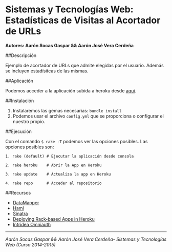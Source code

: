 # Sistemas y Tecnologías Web: Estadísticas de Visitas al Acortador de URLs

**Autores: Aarón Socas Gaspar && Aarón José Vera Cerdeña**

##Descripción

Ejemplo de acortador de URLs que admite elegidas por el usuario. Además se incluyen estadísitcas de las mismas.

##Aplicación

Podemos acceder a la aplicación subida a heroku desde [aqui](https://sytw5.herokuapp.com/).


##Instalación

1. Instalaremos las gemas necesarias: `bundle install`
2. Podemos usar el archivo `config.yml` que se proporciona o configurar el nuestro propio.


##Ejecución

Con el comando `$ rake -T` podemos ver las opciones posibles.
Las opciones posibles son:

```
1. rake (default) # Ejecutar la aplicación desde consola

2. rake heroku    # Abrir la App en Heroku 

3. rake update    # Actualiza la app en Heroku

4. rake repo      # Acceder al repositorio
```


##Recursos

* [DataMapper](http://datamapper.org/getting-started.html)
* [Haml](http://haml.info/)
* [Sinatra](http://www.sinatrarb.com/)
* [Deploying Rack-based Apps in Heroku](https://devcenter.heroku.com/articles/rack)
* [Intridea Omniauth](https://github.com/intridea/omniauth)

-------------------------
*Aarón Socas Gaspar && Aarón José Vera Cerdeña- Sistemas y Tecnologías Web (Curso 2014-2015)*
